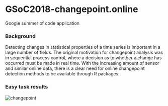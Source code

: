 # GSoC2018-changepoint.online
Google summer of code application

### Background
Detecting changes in statistical properties of a time series is important in a large number of fields.  The original motivation for changepoint analysis was in sequential process control, where a decision as to whether a change has occurred must be made in real time.  With the increasing amount of sensor and similar online data, there is a clear need for online changepoint detection methods to be available through R packages.

### Easy task results
![changepoint](https://github.com/dm9450/GSoC2018-changepoint.online/blob/master/changepoint.gif)
